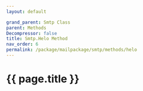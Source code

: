```yaml
---
layout: default

grand_parent: Smtp Class
parent: Methods
Decompressor: false
title: Smtp.Helo Method
nav_order: 6
permalink: /package/mailpackage/smtp/methods/helo
---
```

# {{ page.title }}
